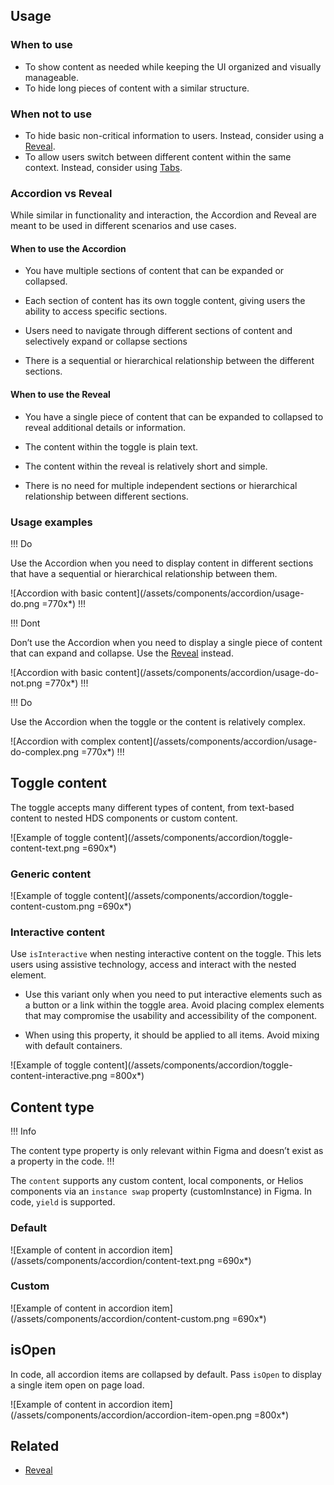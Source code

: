 ## Usage

### When to use

- To show content as needed while keeping the UI organized and visually manageable.
- To hide long pieces of content with a similar structure.

### When not to use

- To hide basic non-critical information to users. Instead, consider using a [Reveal](/components/reveal).
- To allow users switch between different content within the same context. Instead, consider using [Tabs](/components/tabs).

### Accordion vs Reveal

While similar in functionality and interaction, the Accordion and Reveal are meant to be used in different scenarios and use cases.

#### When to use the Accordion

- You have multiple sections of content that can be expanded or collapsed.

- Each section of content has its own toggle content, giving users the ability to access specific sections.

- Users need to navigate through different sections of content and selectively expand or collapse sections

- There is a sequential or hierarchical relationship between the different sections.

#### When to use the Reveal

- You have a single piece of content that can be expanded to collapsed to reveal additional details or information.

- The content within the toggle is plain text.

- The content within the reveal is relatively short and simple.

- There is no need for multiple independent sections or hierarchical relationship between different sections.

### Usage examples

!!! Do

Use the Accordion when you need to display content in different sections that have a sequential or hierarchical relationship between them.

![Accordion with basic content](/assets/components/accordion/usage-do.png =770x*)
!!!

!!! Dont

Don’t use the Accordion when you need to display a single piece of content that can expand and collapse. Use the [Reveal](/components/reveal) instead.

![Accordion with basic content](/assets/components/accordion/usage-do-not.png =770x*)
!!!

!!! Do

Use the Accordion when the toggle or the content is relatively complex.

![Accordion with complex content](/assets/components/accordion/usage-do-complex.png =770x*)
!!!

## Toggle content

The toggle accepts many different types of content, from text-based content to nested HDS components or custom content.

![Example of toggle content](/assets/components/accordion/toggle-content-text.png =690x*)

### Generic content

![Example of toggle content](/assets/components/accordion/toggle-content-custom.png =690x*)

### Interactive content

Use `isInteractive` when nesting interactive content on the toggle. This lets users using assistive technology, access and interact with the nested element.

- Use this variant only when you need to put interactive elements such as a button or a link within the toggle area. Avoid placing complex elements that may compromise the usability and accessibility of the component.

- When using this property, it should be applied to all items. Avoid mixing with default containers.

![Example of toggle content](/assets/components/accordion/toggle-content-interactive.png =800x*)

## Content type

!!! Info

The content type property is only relevant within Figma and doesn’t exist as a property in the code.
!!!

The `content` supports any custom content, local components, or Helios components via an `instance swap` property (customInstance) in Figma. In code, `yield` is supported.

### Default

![Example of content in accordion item](/assets/components/accordion/content-text.png =690x*)

### Custom

![Example of content in accordion item](/assets/components/accordion/content-custom.png =690x*)

## isOpen

In code, all accordion items are collapsed by default. Pass `isOpen` to display a single item open on page load.

![Example of content in accordion item](/assets/components/accordion/accordion-item-open.png =800x*)

## Related

<!-- only include the 2 most similar/related components -->
- [Reveal](/components/reveal)
